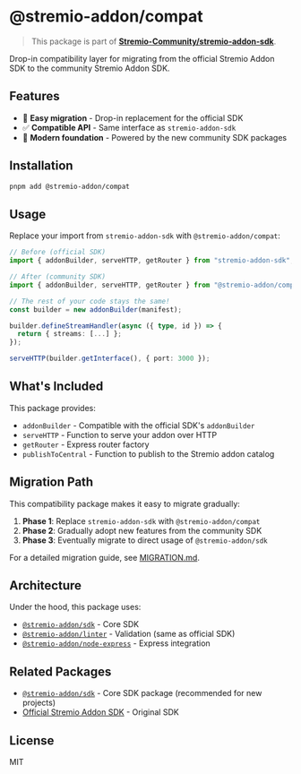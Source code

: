 # @stremio-addon/compat

> This package is part of [**Stremio-Community/stremio-addon-sdk**](https://github.com/Stremio-Community/stremio-addon-sdk).

Drop-in compatibility layer for migrating from the official Stremio Addon SDK to the community Stremio Addon SDK.

## Features

- 🔄 **Easy migration** - Drop-in replacement for the official SDK
- ✅ **Compatible API** - Same interface as `stremio-addon-sdk`
- 🚀 **Modern foundation** - Powered by the new community SDK packages

## Installation

```bash
pnpm add @stremio-addon/compat
```

## Usage

Replace your import from `stremio-addon-sdk` with `@stremio-addon/compat`:

```typescript
// Before (official SDK)
import { addonBuilder, serveHTTP, getRouter } from "stremio-addon-sdk";

// After (community SDK)
import { addonBuilder, serveHTTP, getRouter } from "@stremio-addon/compat";

// The rest of your code stays the same!
const builder = new addonBuilder(manifest);

builder.defineStreamHandler(async ({ type, id }) => {
  return { streams: [...] };
});

serveHTTP(builder.getInterface(), { port: 3000 });
```

## What's Included

This package provides:

- `addonBuilder` - Compatible with the official SDK's `addonBuilder`
- `serveHTTP` - Function to serve your addon over HTTP
- `getRouter` - Express router factory
- `publishToCentral` - Function to publish to the Stremio addon catalog

## Migration Path

This compatibility package makes it easy to migrate gradually:

1. **Phase 1**: Replace `stremio-addon-sdk` with `@stremio-addon/compat`
2. **Phase 2**: Gradually adopt new features from the community SDK
3. **Phase 3**: Eventually migrate to direct usage of `@stremio-addon/sdk`

For a detailed migration guide, see [MIGRATION.md](../../../MIGRATION.md).

## Architecture

Under the hood, this package uses:

- [`@stremio-addon/sdk`](../sdk) - Core SDK
- [`@stremio-addon/linter`](../validation/linter) - Validation (same as official SDK)
- [`@stremio-addon/node-express`](../runtime/node-express) - Express integration

## Related Packages

- [`@stremio-addon/sdk`](../sdk) - Core SDK package (recommended for new projects)
- [Official Stremio Addon SDK](https://github.com/Stremio/stremio-addon-sdk) - Original SDK

## License

MIT
